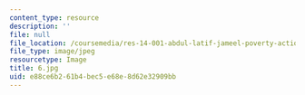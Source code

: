 ```yaml
---
content_type: resource
description: ''
file: null
file_location: /coursemedia/res-14-001-abdul-latif-jameel-poverty-action-lab-executive-training-evaluating-social-programs-2009-spring-2009/e88ce6b261b4bec5e68e8d62e32909bb_6.jpg
file_type: image/jpeg
resourcetype: Image
title: 6.jpg
uid: e88ce6b2-61b4-bec5-e68e-8d62e32909bb
---
```

